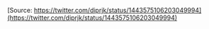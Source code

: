 [Source: https://twitter.com/diprjk/status/1443575106203049994](https://twitter.com/diprjk/status/1443575106203049994)